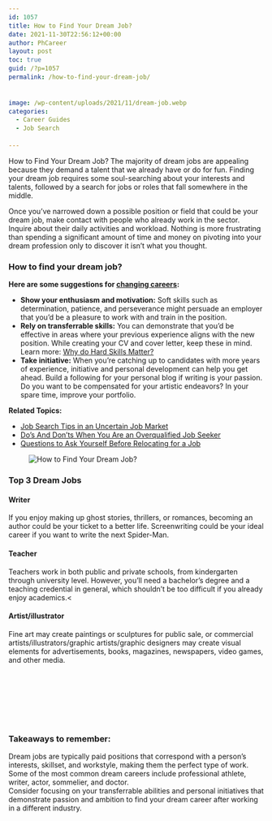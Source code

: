 ```yaml
---
id: 1057
title: How to Find Your Dream Job?
date: 2021-11-30T22:56:12+00:00
author: PhCareer
layout: post
toc: true
guid: /?p=1057
permalink: /how-to-find-your-dream-job/


image: /wp-content/uploads/2021/11/dream-job.webp
categories:
  - Career Guides
  - Job Search
 
---
```

How to Find Your Dream Job? The majority of dream jobs are appealing because they demand a talent that we already have or do for fun. Finding your dream job requires some soul-searching about your interests and talents, followed by a search for jobs or roles that fall somewhere in the middle.

Once you&#8217;ve narrowed down a possible position or field that could be your dream job, make contact with people who already work in the sector. Inquire about their daily activities and workload. Nothing is more frustrating than spending a significant amount of time and money on pivoting into your dream profession only to discover it isn&#8217;t what you thought.

 

### **How to find your dream job?**

**Here are some suggestions for [changing careers](/typical-reasons-why-people-switching-jobs/):**

  * **Show your enthusiasm and motivation:** Soft skills such as determination, patience, and perseverance might persuade an employer that you&#8217;d be a pleasure to work with and train in the position.
  * **Rely on transferrable skills:** You can demonstrate that you&#8217;d be effective in areas where your previous experience aligns with the new position. While creating your CV and cover letter, keep these in mind. Learn more: [Why do Hard Skills Matter?](/why-do-hard-skills-matter/)
  * **Take initiative:** When you&#8217;re catching up to candidates with more years of experience, initiative and personal development can help you get ahead. Build a following for your personal blog if writing is your passion. Do you want to be compensated for your artistic endeavors? In your spare time, improve your portfolio.

 

**Related Topics:**

  * [Job Search Tips in an Uncertain Job Market](/job-search-tips-in-an-uncertain-job-market/)
  * [Do&#8217;s And Don&#8217;ts When You Are an Overqualified Job Seeker](/dos-and-donts-when-you-are-an-overqualified-job-seeker/)
  * [Questions to Ask Yourself Before Relocating for a Job](/questions-to-ask-yourself-before-relocating-for-a-job/)

 
 <figure class="wp-block-image size-full">

<img loading="lazy" width="500" height="334" src="/wp-content/uploads/2021/11/How-to-Find-Your-Dream-Job.jpg" alt="How to Find Your Dream Job?" class="wp-image-1061" srcset="/wp-content/uploads/2021/11/How-to-Find-Your-Dream-Job.jpg 500w, /wp-content/uploads/2021/11/How-to-Find-Your-Dream-Job-300x200.jpg 300w" sizes="(max-width: 500px) 100vw, 500px" /> </figure> 

 

### **Top 3 Dream Jobs**

#### **Writer**

If you enjoy making up ghost stories, thrillers, or romances, becoming an author could be your ticket to a better life. Screenwriting could be your ideal career if you want to write the next Spider-Man. 

#### **Teacher**

Teachers work in both public and private schools, from kindergarten through university level. However, you&#8217;ll need a bachelor&#8217;s degree and a teaching credential in general, which shouldn&#8217;t be too difficult if you already enjoy academics.< 

#### **Artist/illustrator**

Fine art may create paintings or sculptures for public sale, or commercial artists/illustrators/graphic artists/graphic designers may create visual elements for advertisements, books, magazines, newspapers, video games, and other media. 

<div style="height:100px" aria-hidden="true" class="wp-block-spacer">
</div>

### **Takeaways to remember:**

Dream jobs are typically paid positions that correspond with a person&#8217;s interests, skillset, and workstyle, making them the perfect type of work.  
Some of the most common dream careers include professional athlete, writer, actor, sommelier, and doctor.  
Consider focusing on your transferrable abilities and personal initiatives that demonstrate passion and ambition to find your dream career after working in a different industry.
 